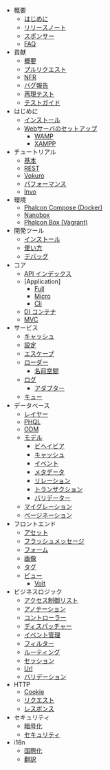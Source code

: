 - 概要 
    - [はじめに](/[[language]]/[[version]]/introduction)
    - [リリースノート](https://github.com/phalcon/cphalcon/blob/3.2.x/CHANGELOG-3.2.md)
    - [スポンサー](/[[language]]/[[version]]/sponsors)
    - [FAQ](/[[language]]/[[version]]/faq)
- 貢献 
    - [概要](/[[language]]/[[version]]/contributions)
    - [プルリクエスト](/[[language]]/[[version]]/new-pull-request)
    - [NFR](/[[language]]/[[version]]/new-feature-request)
    - [バグ報告](/[[language]]/[[version]]/generating-backtrace)
    - [再現テスト](/[[language]]/[[version]]/reproducible-tests)
    - [テストガイド](/[[language]]/[[version]]/unit-testing)
- はじめに 
    - [インストール](/[[language]]/[[version]]/installation)
    - [Webサーバのセットアップ](/[[language]]/[[version]]/webserver-setup) 
        - [WAMP](/[[language]]/[[version]]/webserver-wamp)
        - [XAMPP](/[[language]]/[[version]]/webserver-xampp)
- チュートリアル 
    - [基本](/[[language]]/[[version]]/tutorial-base)
    - [REST](/[[language]]/[[version]]/tutorial-rest)
    - [Vokuro](/[[language]]/[[version]]/tutorial-vokuro)
    - [パフォーマンス](/[[language]]/[[version]]/performance)
    - [Invo](/[[language]]/[[version]]/tutorial-invo)
- 環境 
    - [Phalcon Compose (Docker)](/[[language]]/[[version]]/environments-docker)
    - [Nanobox](/[[language]]/[[version]]/environments-nanobox)
    - [Phalcon Box (Vagrant)](/[[language]]/[[version]]/environments-vagrant)
- 開発ツール 
    - [インストール](/[[language]]/[[version]]/devtools-installation)
    - [使い方](/[[language]]/[[version]]/devtools-usage)
    - [デバッグ](/[[language]]/[[version]]/debug)
- コア 
    - [API インデックス](/[[language]]/[[version]]/api/index)
    - [Application] 
        - [Full](/[[language]]/[[version]]/application)
        - [Micro](/[[language]]/[[version]]/application-micro)
        - [Cli](/[[language]]/[[version]]/application-cli)
    - [DI コンテナ](/[[language]]/[[version]]/di)
    - [MVC](/[[language]]/[[version]]/mvc)
- サービス 
    - [キャッシュ](/[[language]]/[[version]]/cache)
    - [設定](/[[language]]/[[version]]/config)
    - [エスケープ](/[[language]]/[[version]]/escaper)
    - [ローダー](/[[language]]/[[version]]/loader) 
        - [名前空間](/[[language]]/[[version]]/namespaces)
    - [ログ](/[[language]]/[[version]]/logging) 
        - [アダプター](/[[language]]/[[version]]/logging#usage)
    - [キュー](/[[language]]/[[version]]/queue)
- データベース 
    - [レイヤー](/[[language]]/[[version]]/db-layer)
    - [PHQL](/[[language]]/[[version]]/db-phql)
    - [ODM](/[[language]]/[[version]]/db-odm)
    - [モデル](/[[language]]/[[version]]/db-models) 
        - [ビヘイビア](/[[language]]/[[version]]/db-models-behaviors)
        - [キャッシュ](/[[language]]/[[version]]/db-models-cache)
        - [イベント](/[[language]]/[[version]]/db-models-events)
        - [メタデータ](/[[language]]/[[version]]/db-models-metadata)
        - [リレーション](/[[language]]/[[version]]/db-models-relationships)
        - [トランザクション](/[[language]]/[[version]]/db-models-transactions)
        - [バリデーター](/[[language]]/[[version]]/db-models-validation)
    - [マイグレーション](/[[language]]/[[version]]/db-migrations)
    - [ページネーション](/[[language]]/[[version]]/db-pagination)
- フロントエンド 
    - [アセット](/[[language]]/[[version]]/assets)
    - [フラッシュメッセージ](/[[language]]/[[version]]/flash)
    - [フォーム](/[[language]]/[[version]]/forms)
    - [画像](/[[language]]/[[version]]/image)
    - [タグ](/[[language]]/[[version]]/tag)
    - [ビュー](/[[language]]/[[version]]/views) 
        - [Volt](/[[language]]/[[version]]/volt)
- ビジネスロジック 
    - [アクセス制御リスト](/[[language]]/[[version]]/acl)
    - [アノテーション](/[[language]]/[[version]]/annotations)
    - [コントローラー](/[[language]]/[[version]]/controllers)
    - [ディスパッチャー](/[[language]]/[[version]]/dispatcher)
    - [イベント管理](/[[language]]/[[version]]/events)
    - [フィルター](/[[language]]/[[version]]/filter)
    - [ルーティング](/[[language]]/[[version]]/routing)
    - [セッション](/[[language]]/[[version]]/session)
    - [Url](/[[language]]/[[version]]/url)
    - [バリデーション](/[[language]]/[[version]]/validation)
- HTTP 
    - [Cookie](/[[language]]/[[version]]/cookies)
    - [リクエスト](/[[language]]/[[version]]/request)
    - [レスポンス](/[[language]]/[[version]]/response)
- セキュリティ 
    - [暗号化](/[[language]]/[[version]]/crypt)
    - [セキュリティ](/[[language]]/[[version]]/security)
- i18n 
    - [国際化](/[[language]]/[[version]]/i18n)
    - [翻訳](/[[language]]/[[version]]/translate)